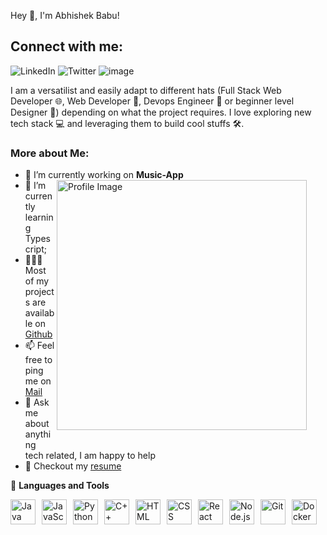 Hey 👋, I'm Abhishek Babu!

## Connect with me:
![LinkedIn](https://github.com/user-attachments/assets/32588070-1bf3-4f29-a478-0d867d339f63)
![Twitter](https://github.com/user-attachments/assets/fa839657-455e-4895-85eb-298107184910)
![image](https://github.com/user-attachments/assets/6abfc38c-f96e-4a15-8372-7188f593b843)


I am a versatilist and easily adapt to different hats (Full Stack Web Developer 🌐, Web Developer 📱, Devops Engineer 🤖 or beginner level Designer 🎨) depending on what the project requires. I love exploring new tech stack 💻 and leveraging them to build cool stuffs 🛠️.



### More about Me:
- 🔭   I’m currently working on **Music-App**                                       <img src="https://github.com/user-attachments/assets/e1564463-501b-488d-921e-6d45842d7dbd" alt="Profile Image" width="400" align="right" style=" margin-bottom: 30px;margin-right: 30px;"/>
- 🌱 I’m currently learning Typescript;                            
- 👨🏻‍💻   Most of my projects are available on [Github]()
- 📫 Feel free to ping me on [Mail]()
- 💬 Ask me about anything tech related, I am happy to help
- 📝 Checkout my [resume]()
  
  
 
  

<!---
Avik03215/Avik03215 is a ✨ special ✨ repository because its `README.md` (this file) appears on your GitHub profile.
You can click the Preview link to take a look at your changes.
--->

🔨 **Languages and Tools**

<div style="display: flex; flex-wrap: wrap; align-items: center;">
    <img src="https://upload.wikimedia.org/wikipedia/commons/0/0e/Java_Programming_Language_Logo.svg" width="40" height="40" alt="Java" style="margin-right: 10px;"/>
    <img src="https://upload.wikimedia.org/wikipedia/commons/6/6a/JavaScript-logo.png" width="40" height="40" alt="JavaScript" style="margin-right: 10px;"/>
    <img src="https://upload.wikimedia.org/wikipedia/commons/c/c3/Python-logo-notext.svg" width="40" height="40" alt="Python" style="margin-right: 10px;"/>
    <img src="https://upload.wikimedia.org/wikipedia/commons/1/18/C_Programming_Language.svg" width="40" height="40" alt="C++" style="margin-right: 10px;"/>
    <img src="https://upload.wikimedia.org/wikipedia/commons/6/61/HTML5_logo_and_wordmark.svg" width="40" height="40" alt="HTML" style="margin-right: 10px;"/>
    <img src="https://upload.wikimedia.org/wikipedia/commons/d/d5/CSS3_logo_and_wordmark.svg" width="40" height="40" alt="CSS" style="margin-right: 10px;"/>
    <img src="https://upload.wikimedia.org/wikipedia/commons/a/a7/React-icon.svg" width="40" height="40" alt="React" style="margin-right: 10px;"/>
    <img src="https://upload.wikimedia.org/wikipedia/commons/d/d9/Node.js_logo.svg" width="40" height="40" alt="Node.js" style="margin-right: 10px;"/>
    <img src="https://upload.wikimedia.org/wikipedia/commons/e/e0/Git-logo.svg" width="40" height="40" alt="Git" style="margin-right: 10px;"/>
    <img src="https://upload.wikimedia.org/wikipedia/commons/4/4e/Docker_%28container_engine%29_logo.svg" width="40" height="40" alt="Docker" style="margin-right: 10px;"/>
</div>

